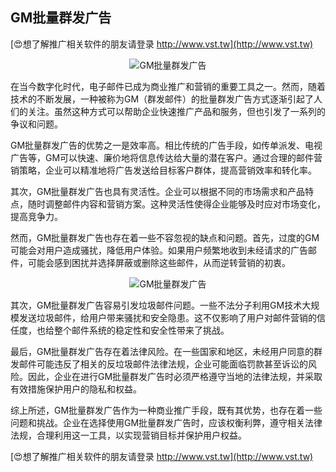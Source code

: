 ## **GM批量群发广告**

[😍想了解推广相关软件的朋友请登录 http://www.vst.tw](http://www.vst.tw)

 <center><img src="https://vst.tw/MP4/tuiguang/png/5.png" alt="GM批量群发广告"></center>

在当今数字化时代，电子邮件已成为商业推广和营销的重要工具之一。然而，随着技术的不断发展，一种被称为GM（群发邮件）的批量群发广告方式逐渐引起了人们的关注。虽然这种方式可以帮助企业快速推广产品和服务，但也引发了一系列的争议和问题。

GM批量群发广告的优势之一是效率高。相比传统的广告手段，如传单派发、电视广告等，GM可以快速、廉价地将信息传达给大量的潜在客户。通过合理的邮件营销策略，企业可以精准地将广告发送给目标客户群体，提高营销效率和转化率。

其次，GM批量群发广告也具有灵活性。企业可以根据不同的市场需求和产品特点，随时调整邮件内容和营销方案。这种灵活性使得企业能够及时应对市场变化，提高竞争力。

然而，GM批量群发广告也存在着一些不容忽视的缺点和问题。首先，过度的GM可能会对用户造成骚扰，降低用户体验。如果用户频繁地收到未经请求的广告邮件，可能会感到困扰并选择屏蔽或删除这些邮件，从而逆转营销的初衷。

 <center><img src="https://vst.tw/MP4/tuiguang/png/3.png" alt="GM批量群发广告"></center>

其次，GM批量群发广告容易引发垃圾邮件问题。一些不法分子利用GM技术大规模发送垃圾邮件，给用户带来骚扰和安全隐患。这不仅影响了用户对邮件营销的信任度，也给整个邮件系统的稳定性和安全性带来了挑战。

最后，GM批量群发广告存在着法律风险。在一些国家和地区，未经用户同意的群发邮件可能违反了相关的反垃圾邮件法律法规，企业可能面临罚款甚至诉讼的风险。因此，企业在进行GM批量群发广告时必须严格遵守当地的法律法规，并采取有效措施保护用户的隐私和权益。

综上所述，GM批量群发广告作为一种商业推广手段，既有其优势，也存在着一些问题和挑战。企业在选择使用GM批量群发广告时，应该权衡利弊，遵守相关法律法规，合理利用这一工具，以实现营销目标并保护用户权益。

[😍想了解推广相关软件的朋友请登录 http://www.vst.tw](http://www.vst.tw)



